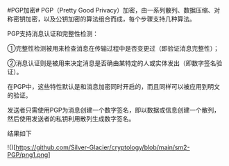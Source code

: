 #PGP加密#
PGP（Pretty Good Privacy）加密，由一系列散列、数据压缩、对称密钥加密，以及公钥加密的算法组合而成，每个步骤支持几种算法。

PGP支持消息认证和完整性检测：

①完整性检测被用来检查消息在传输过程中是否变更过（即验证消息完整性）；

②消息认证则是被用来决定消息是否确由某特定的人或实体发出（即数字签名验证）。

在PGP中，这些特性默认是和消息加密同时开启的，而且同样可以被应用到明文的验证。

发送者只需使用PGP为消息创建一个数字签名，即以数据或信息创建一个散列，然后使用发送者的私钥利用散列生成数字签名。

结果如下

!()[https://github.com/Silver-Glacier/cryptology/blob/main/sm2-PGP/png1.png]
